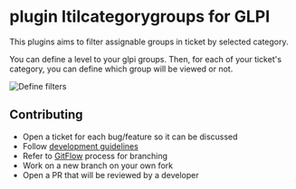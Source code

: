 # plugin Itilcategorygroups for GLPI
This plugins aims to filter assignable groups in ticket by selected category.

You can define a level to your glpi groups.
Then, for each of your ticket's category, you can define which group will be viewed or not.

![Define filters](https://raw.githubusercontent.com/PluginsGLPI/itilcategorygroups/main/screenshots/category_config.png)

Contributing
------------

* Open a ticket for each bug/feature so it can be discussed
* Follow [development guidelines](http://glpi-developer-documentation.readthedocs.io/en/latest/plugins/index.html)
* Refer to [GitFlow](http://git-flow.readthedocs.io/) process for branching
* Work on a new branch on your own fork
* Open a PR that will be reviewed by a developer
